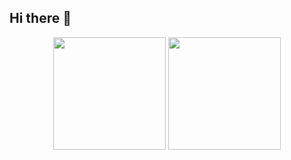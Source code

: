 ## Hi there 👋

<!--
**dahuangggg/dahuangggg** is a ✨ _special_ ✨ repository because its `README.md` (this file) appears on your GitHub profile.

Here are some ideas to get you started:

- 🔭 I’m currently working on ...
- 🌱 I’m currently learning ...
- 👯 I’m looking to collaborate on ...
- 🤔 I’m looking for help with ...
- 💬 Ask me about ...
- 📫 How to reach me: ...
- 😄 Pronouns: ...
- ⚡ Fun fact: ...
-->

<div align="center"> 
  <img height="180em" src="https://github-readme-stats.vercel.app/api?username=dahuangggg&show_icons=true&theme=darcula" /> 
  <img height="180em" src="https://github-readme-stats.vercel.app/api/top-langs/?username=dahuangggg&layout=compact&theme=darcula" /> 
</div>

